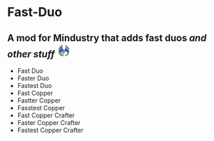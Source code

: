 # Fast-Duo
A mod for Mindustry that adds fast duos *and other stuff*
![logo](logo.png)
---
- Fast Duo
- Faster Duo
- Fastest Duo
- Fast Copper
- Fastter Copper
- Fasstest Copper
- Fast Copper Crafter
- Faster Copper Crafter
- Fastest Copper Crafter